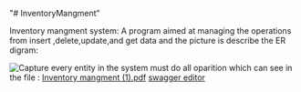"# InventoryMangment" 

Inventory mangment system: A program aimed at managing the operations from insert ,delete,update,and get data
and the picture is describe the ER digram:

![Capture](https://github.com/LaithNemer/InventoryMangment/assets/130616174/681b838f-b404-48d1-b233-6449dea7f5eb)
every entity in the system must do all oparition which can see in the file :
[Inventory mangment (1).pdf](https://github.com/LaithNemer/InventoryMangment/files/14893880/Inventory.mangment.1.pdf)
[swagger editor](https://app.swaggerhub.com/apis/ISLEIMEYYEHLITH/1InventoryManagement/1.0.0-oas3.1)

